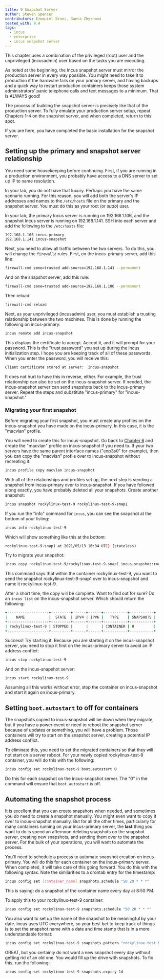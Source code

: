 ```yaml
---
title: 9 Snapshot Server
author: Steven Spencer
contributors: Ezequiel Bruni, Ganna Zhyrnova
tested_with: 9.4
tags:
  - incus 
  - enterprise
  - incus snapshot server
---
```


This chapter uses a combination of the privileged (root) user and the unprivileged (incusadmin) user based on the tasks you are executing.

As noted at the beginning, the Incus snapshot server must mirror the production server in every way possible. You might need to take it to production if the hardware fails on your primary server, and having backups and a quick way to restart production containers keeps those system administrators' panic telephone calls and text messages to a minimum. That is ALWAYS good!

The process of building the snapshot server is precisely like that of the production server. To fully emulate your production server setup, repeat Chapters 1-4 on the snapshot server, and when completed, return to this spot.

If you are here, you have completed the basic installation for the snapshot server.

## Setting up the primary and snapshot server relationship

You need some housekeeping before continuing. First, if you are running in a production environment, you probably have access to a DNS server to set up IP to name resolution.

In your lab, you do not have that luxury. Perhaps you have the same scenario running. For this reason, you will add both the server's IP addresses and names to the `/etc/hosts` file on the primary and the snapshot server. You must do this as your root (or _sudo_) user.

In your lab, the primary Incus server is running on 192.168.1.106, and the snapshot Incus server is running on 192.168.1.141. SSH into each server and add the following to the `/etc/hosts` file:

```bash
192.168.1.106 incus-primary
192.168.1.141 incus-snapshot
```

Next, you need to allow all traffic between the two servers. To do this, you will change the `firewalld` rules. First, on the incus-primary server, add this line:

```bash
firewall-cmd zone=trusted add-source=192.168.1.141 --permanent
```

And on the snapshot server, add this rule:

```bash
firewall-cmd zone=trusted add-source=192.168.1.106 --permanent
```

Then reload:

```bash
firewall-cmd reload
```

Next, as your unprivileged (incusadmin) user, you must establish a trusting relationship between the two machines. This is done by running the following on incus-primary:

```bash
incus remote add incus-snapshot
```

This displays the certificate to accept. Accept it, and it will prompt for your password. This is the "trust password" you set up during the Incus initialization step. I hope you are keeping track of all of these passwords. When you enter the password, you will receive this:

```bash
Client certificate stored at server:  incus-snapshot
```

It does not hurt to have this in reverse, either. For example, the trust relationship can also be set on the incus-snapshot server. If needed, the incus-snapshot server can send snapshots back to the incus-primary server. Repeat the steps and substitute "incus-primary" for "incus-snapshot."

### Migrating your first snapshot

Before migrating your first snapshot, you must create any profiles on the incus-snapshot you have made on the incus-primary. In this case, it is the "macvlan" profile.

You will need to create this for incus-snapshot. Go back to [Chapter 6](06-profiles.md) and create the "macvlan" profile on incus-snapshot if you need to. If your two servers have the same parent interface names ("enp3s0" for example), then you can copy the "macvlan" profile over to incus-snapshot without recreating it:

```bash
incus profile copy macvlan incus-snapshot
```

With all of the relationships and profiles set up, the next step is sending a snapshot from incus-primary over to incus-snapshot. If you have followed along exactly, you have probably deleted all your snapshots. Create another snapshot:

```bash
incus snapshot rockylinux-test-9 rockylinux-test-9-snap1
```

If you run the "info" command for `incus`, you can see the snapshot at the bottom of your listing:

```bash
incus info rockylinux-test-9
```

Which will show something like this at the bottom:

```bash
rockylinux-test-9-snap1 at 2021/05/13 16:34 UTC) (stateless)
```

Try to migrate your snapshot:

```bash
incus copy rockylinux-test-9/rockylinux-test-9-snap1 incus-snapshot:rockylinux-test-9
```

This command says that within the container rockylinux-test-9, you want to send the snapshot rockylinux-test-9-snap1 over to incus-snapshot and name it rockylinux-test-9.

After a short time, the copy will be complete. Want to find out for sure? Do an `incus list` on the incus-snapshot server. Which should return the following:

```bash
+-------------------+---------+------+------+-----------+-----------+
|    NAME           |  STATE  | IPV4 | IPV6 |   TYPE    | SNAPSHOTS |
+-------------------+---------+------+------+-----------+-----------+
| rockylinux-test-9 | STOPPED |      |      | CONTAINER | 0         |
+-------------------+---------+------+------+-----------+-----------+
```

Success! Try starting it. Because you are starting it on the incus-snapshot server, you need to stop it first on the incus-primary server to avoid an IP address conflict:

```bash
incus stop rockylinux-test-9
```

And on the incus-snapshot server:

```bash
incus start rockylinux-test-9
```

Assuming all this works without error, stop the container on incus-snapshot and start it again on incus-primary.

## Setting `boot.autostart` to off for containers

The snapshots copied to incus-snapshot will be down when they migrate, but if you have a power event or need to reboot the snapshot server because of updates or something, you will have a problem. Those containers will try to start on the snapshot server, creating a potential IP address conflict.

To eliminate this, you need to set the migrated containers so that they will not start on a server reboot. For your newly copied rockylinux-test-9 container, you will do this with the following:

```bash
incus config set rockylinux-test-9 boot.autostart 0
```

Do this for each snapshot on the incus-snapshot server. The "0" in the command will ensure that `boot.autostart` is off.

## Automating the snapshot process

It is excellent that you can create snapshots when needed, and sometimes you _do_ need to create a snapshot manually. You might even want to copy it over to incus-snapshot manually. But for all the other times, particularly for many containers running on your incus-primary server, the **last** thing you want to do is spend an afternoon deleting snapshots on the snapshot server, creating new snapshots, and sending them over to the snapshot server. For the bulk of your operations, you will want to automate the process.

You'll need to schedule a process to automate snapshot creation on incus-primary. You will do this for each container on the incus-primary server. When completed, it will take care of this going forward. You do this with the following syntax. Note the similarities to a crontab entry for the timestamp:

```bash
incus config set [container_name] snapshots.schedule "50 20 * * *"
```

This is saying: do a snapshot of the container name every day at 8:50 PM.

To apply this to your rockylinux-test-9 container:

```bash
incus config set rockylinux-test-9 snapshots.schedule "50 20 * * *"
```

You also want to set up the name of the snapshot to be meaningful by your date. Incus uses UTC everywhere, so your best bet to keep track of things is to set the snapshot name with a date and time stamp that is in a more understandable format:

```bash
incus config set rockylinux-test-9 snapshots.pattern "rockylinux-test-9{{ creation_date|date:'2006-01-02_15-04-05' }}"
```

GREAT, but you certainly do not want a new snapshot every day without getting rid of an old one. You would fill up the drive with snapshots. To fix this, run the following:

```bash
incus config set rockylinux-test-9 snapshots.expiry 1d
```
